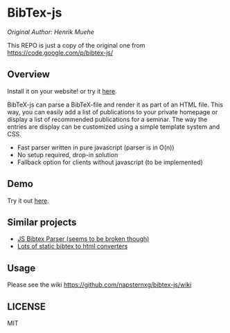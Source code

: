 # BibTex-js
*Original Author: Henrik Muehe*

This REPO is just a copy of the original one from https://code.google.com/p/bibtex-js/

## Overview
Install it on your website! or try it <a href="http://home.in.tum.de/~muehe/bibtex-js/demo/bibtex.html">here</a>.

BibTeX-js can parse a BibTeX-file and render it as part of an HTML file. This way, you can easily add a list of publications to your private homepage or display a list of recommended publications for a seminar. The way the entries are display can be customized using a simple template system and CSS.

* Fast parser written in pure javascript (parser is in O(n))
* No setup required, drop-in solution
* Fallback option for clients without javascript (to be implemented)


## Demo
Try it out <a href="http://home.in.tum.de/~muehe/bibtex-js/demo/bibtex.html">here</a>.

## Similar projects
* <a href="http://sourceforge.net/projects/jsbibtex/">JS Bibtex Parser (seems to be broken though)</a>
* <a href="http://www.google.com/search?q=bibtex+to+html">Lots of static bibtex to html converters</a>

## Usage
Please see the wiki https://github.com/napsternxg/bibtex-js/wiki

## LICENSE
MIT
